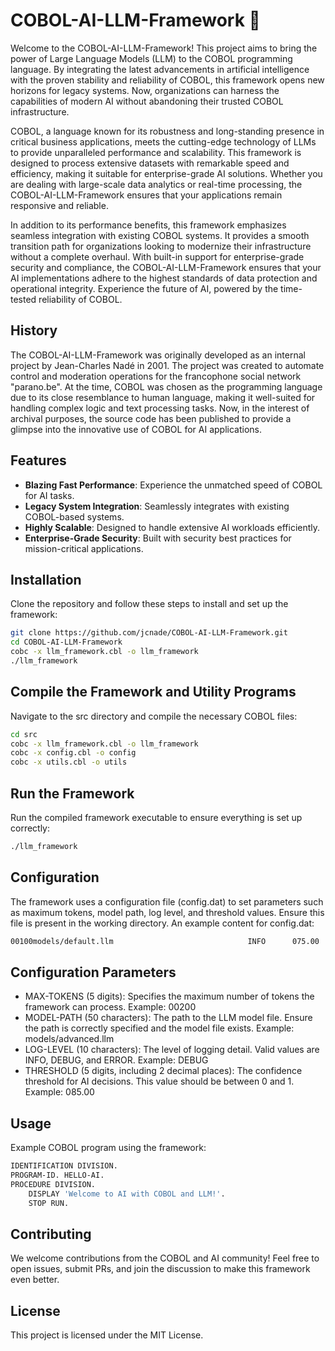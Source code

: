 # COBOL-AI-LLM-Framework 🚀


Welcome to the COBOL-AI-LLM-Framework! This project aims to bring the power of Large Language Models (LLM) to the COBOL programming language. By integrating the latest advancements in artificial intelligence with the proven stability and reliability of COBOL, this framework opens new horizons for legacy systems. Now, organizations can harness the capabilities of modern AI without abandoning their trusted COBOL infrastructure.

COBOL, a language known for its robustness and long-standing presence in critical business applications, meets the cutting-edge technology of LLMs to provide unparalleled performance and scalability. This framework is designed to process extensive datasets with remarkable speed and efficiency, making it suitable for enterprise-grade AI solutions. Whether you are dealing with large-scale data analytics or real-time processing, the COBOL-AI-LLM-Framework ensures that your applications remain responsive and reliable.

In addition to its performance benefits, this framework emphasizes seamless integration with existing COBOL systems. It provides a smooth transition path for organizations looking to modernize their infrastructure without a complete overhaul. With built-in support for enterprise-grade security and compliance, the COBOL-AI-LLM-Framework ensures that your AI implementations adhere to the highest standards of data protection and operational integrity. Experience the future of AI, powered by the time-tested reliability of COBOL.

## History

The COBOL-AI-LLM-Framework was originally developed as an internal project by Jean-Charles Nadé in 2001. The project was created to automate control and moderation operations for the francophone social network "parano.be". 
At the time, COBOL was chosen as the programming language due to its close resemblance to human language, making it well-suited for handling complex logic and text processing tasks. Now, in the interest of archival purposes, the source code has been published to provide a glimpse into the innovative use of COBOL for AI applications.

## Features

- **Blazing Fast Performance**: Experience the unmatched speed of COBOL for AI tasks.
- **Legacy System Integration**: Seamlessly integrates with existing COBOL-based systems.
- **Highly Scalable**: Designed to handle extensive AI workloads efficiently.
- **Enterprise-Grade Security**: Built with security best practices for mission-critical applications.

## Installation

Clone the repository and follow these steps to install and set up the framework:

```bash
git clone https://github.com/jcnade/COBOL-AI-LLM-Framework.git
cd COBOL-AI-LLM-Framework
cobc -x llm_framework.cbl -o llm_framework
./llm_framework
```

## Compile the Framework and Utility Programs

Navigate to the src directory and compile the necessary COBOL files:

```bash
cd src
cobc -x llm_framework.cbl -o llm_framework
cobc -x config.cbl -o config
cobc -x utils.cbl -o utils
```

## Run the Framework

Run the compiled framework executable to ensure everything is set up correctly:

```bash
./llm_framework

```

## Configuration

The framework uses a configuration file (config.dat) to set parameters such as maximum tokens, model path, log level, and threshold values. Ensure this file is present in the working directory. An example content for config.dat:

```bash
00100models/default.llm                              INFO      075.00

```

## Configuration Parameters

* MAX-TOKENS (5 digits): Specifies the maximum number of tokens the framework can process. Example: 00200
* MODEL-PATH (50 characters): The path to the LLM model file. Ensure the path is correctly specified and the model file exists. Example: models/advanced.llm
* LOG-LEVEL (10 characters): The level of logging detail. Valid values are INFO, DEBUG, and ERROR. Example: DEBUG
* THRESHOLD (5 digits, including 2 decimal places): The confidence threshold for AI decisions. This value should be between 0 and 1. Example: 085.00




## Usage

Example COBOL program using the framework:

```bash
IDENTIFICATION DIVISION.
PROGRAM-ID. HELLO-AI.
PROCEDURE DIVISION.
    DISPLAY 'Welcome to AI with COBOL and LLM!'.
    STOP RUN.
```

## Contributing

We welcome contributions from the COBOL and AI community! Feel free to open issues, submit PRs, and join the discussion to make this framework even better.

## License

This project is licensed under the MIT License.

